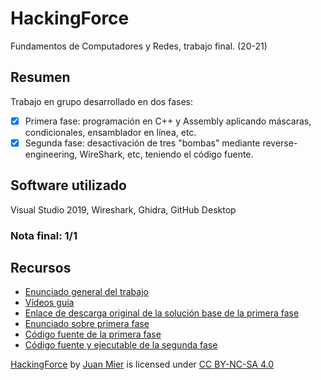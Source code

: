 # HackingForce
Fundamentos de Computadores y Redes, trabajo final. (20-21)

## Resumen
Trabajo en grupo desarrollado en dos fases:
- [x]  Primera fase: programación en C++ y Assembly aplicando máscaras, condicionales, ensamblador en línea, etc.
- [x]  Segunda fase: desactivación de tres "bombas" mediante reverse-engineering, WireShark, etc, teniendo el código fuente.

## Software utilizado
Visual Studio 2019, Wireshark, Ghidra, GitHub Desktop

### Nota final: 1/1

## Recursos
- [Enunciado general del trabajo](https://github.com/miermontoto/HackingForce/blob/main/recursos/Instrucciones_Trabajos_2021.pdf)
- [Vídeos guía](https://github.com/miermontoto/HackingForce/tree/main/recursos/V%C3%ADdeos)
- [Enlace de descarga original de la solución base de la primera fase](https://merak.atc.uniovi.es/teamwork/assets/resources/Teamwork.zip)
- [Enunciado sobre primera fase](https://github.com/miermontoto/HackingForce/blob/main/recursos/primeraFase.png)
- [Código fuente de la primera fase](https://github.com/miermontoto/HackingForce/raw/main/recursos/Teamwork.zip)
- [Código fuente y ejecutable de la segunda fase](https://github.com/miermontoto/HackingForce/raw/main/recursos/secondPhase.zip)

<p xmlns:cc="http://creativecommons.org/ns#" xmlns:dct="http://purl.org/dc/terms/"><a property="dct:title" rel="cc:attributionURL" href="https://github.com/miermontoto/HackingForce">HackingForce</a> by <a rel="cc:attributionURL dct:creator" property="cc:attributionName" href="https://github.com/miermontoto/">Juan Mier</a> is licensed under <a href="http://creativecommons.org/licenses/by-nc-sa/4.0/?ref=chooser-v1" target="_blank" rel="license noopener noreferrer" style="display:inline-block;">CC BY-NC-SA 4.0


